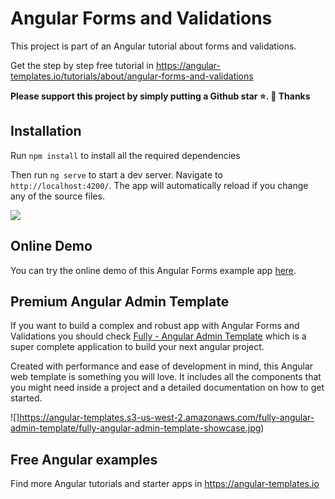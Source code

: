 # Angular Forms and Validations

This project is part of an Angular tutorial about forms and validations.

Get the step by step free tutorial in https://angular-templates.io/tutorials/about/angular-forms-and-validations

**Please support this project by simply putting a Github star ⭐. 🙏 Thanks**

## Installation

Run `npm install` to install all the required dependencies

Then run `ng serve` to start a dev server.
Navigate to `http://localhost:4200/`. The app will automatically reload if you change any of the source files.

![](https://s3-us-west-2.amazonaws.com/angular-templates/tutorials/angular-forms-and-validations/angular-forms-and-validations-3.png)


## Online Demo

You can try the online demo of this Angular Forms example app [here](https://angular-forms-and-validations.firebaseapp.com/).

## Premium Angular Admin Template

If you want to build a complex and robust app with Angular Forms and Validations you should check [Fully - Angular Admin Template](https://angular-templates.io/product/fully-angular-admin-template) which is a super complete application to build your next angular project.

Created with performance and ease of development in mind, this Angular web template is something you will love. It includes all the components that you might need inside a project and a detailed documentation on how to get started.


![]https://angular-templates.s3-us-west-2.amazonaws.com/fully-angular-admin-template/fully-angular-admin-template-showcase.jpg)

## Free Angular examples
Find more Angular tutorials and starter apps in https://angular-templates.io
